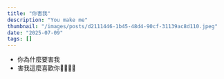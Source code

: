 ```yaml
---
title: "你害我"
description: "You make me"
thumbnail: "/images/posts/d2111446-1b45-48d4-90cf-31139ac8d110.jpeg"
date: "2025-07-09"
tags: []
---
```

- 你為什麼要害我
- 害我這麼喜歡你🤬🤬😭😭
